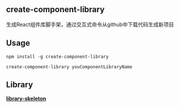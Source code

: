 ## create-component-library 

生成React组件库脚手架，通过交互式命令从github中下载代码生成新项目

## Usage
```
npm install -g create-component-library

create-component-library youComponentLibraryName
```

## Library
**<a href="https://github.com/smilelabi/library-skeleton" target="_blank">library-skeleton</a>**
